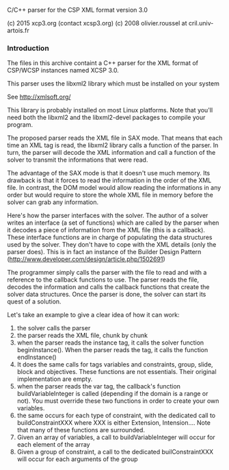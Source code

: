 C/C++ parser for the CSP XML format version 3.0

(c) 2015 xcp3.org (contact <at> xcsp3.org)
(c) 2008 olivier.roussel at cril.univ-artois.fr


### Introduction
The files in this archive containt a C++ parser for the XML format of
CSP/WCSP instances named XCSP 3.0. 

This parser uses the libxml2 library which must be installed on your
system

See http://xmlsoft.org/

This library is probably installed on most Linux platforms. Note that
you'll need both the libxml2 and the libxml2-devel packages to compile
your program.

The proposed parser reads the XML file in SAX mode. That means that
each time an XML tag is read, the libxml2 library calls a function of
the parser. In turn, the parser will decode the XML information and
call a function of the solver to transmit the informations that were
read.

The advantage of the SAX mode is that it doesn't use much memory. Its
drawback is that it forces to read the information in the order of
the XML file. In contrast, the DOM model would allow reading the
informations in any order but would require to store the whole XML
file in memory before the solver can grab any information.


Here's how the parser interfaces with the solver. The author of a
solver writes an interface (a set of functions) which are called by
the parser when it decodes a piece of information from the XML file
(this is a callback). These interface functions are in charge of
populating the data structures used by the solver. They don't have to
cope with the XML details (only the parser does). This is in fact an
instance of the Builder Design Pattern
(http://www.developer.com/design/article.php/1502691)

The programmer simply calls the parser with the file to read and with
a reference to the callback functions to use. The parser reads the
file, decodes the information and calls the callback functions that
create the solver data structures. Once the parser is done, the solver
can start its quest of a solution.

Let's take an example to give a clear idea of how it can work:

1. the solver calls the parser
2. the parser reads the XML file, chunk by chunk
3. when the parser reads the instance tag, it calls the solver
function beginInstance(). When the parser reads the </instance> tag, 
it calls the function endInstance()
4. It does the same calls for tags variables and constraints, group,
 slide, block and objectives. These functions are not essentials. Their original
 implementation are empty.
5. when the parser reads the var tag, the callback's function
buildVariableInteger is called (depending if the domain is a range or not).
You must override these two functions in order to create your own variables.
6. the same occurs for each type of constraint, with the dedicated
call to buildConstraintXXX where XXX is either Extension, Intension....
Note that many of these functions are surrounded.
7. Given an array of variables, a call to buildVariableInteger will occur
for each element of the array
8. Given a group of constraint, a call to the dedicated builConstraintXXX will occur for each arguments
of the group


